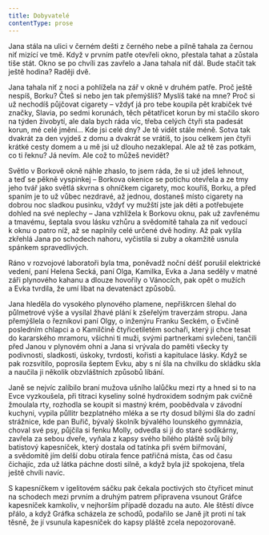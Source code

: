 ```yaml
---
title: Dobyvatelé
contentType: prose
---
```


<section>

Jana stála na ulici v černém dešti z černého nebe a pilně tahala za černou niť mizící ve tmě. Když v prvním patře otevřeli okno, přestala tahat a zůstala tiše stát. Okno se po chvíli zas zavřelo a Jana tahala niť dál. Bude stačit tak ještě hodina? Raději dvě.

Jana tahala niť z noci a pohlížela na zář v okně v druhém patře. Proč ještě nespíš, Borku? Čteš si nebo jen tak přemýšlíš? Myslíš také na mne? Proč si už nechodíš půjčovat cigarety – vždyť já pro tebe koupila pět krabiček tvé značky, Slavia, po sedmi korunách, těch pětatřicet korun by mi stačilo skoro na týden živobytí, ale dala bych ráda víc, třeba celých čtyři sta padesát korun, mé celé jmění… Kde jsi celé dny? Je tě vidět stále méně. Sotva tak dvakrát za den vyjdeš z domu a dvakrát se vrátíš, to jsou celkem jen čtyři krátké cesty domem a u mě jsi už dlouho nezaklepal. Ale až tě zas potkám, co ti řeknu? Já nevím. Ale což to můžeš nevidět?

Světlo v Borkově okně náhle zhaslo, to jsem ráda, že si už jdeš lehnout, a teď se pěkně vyspinkej – Borkova okenice se potichu otevřela a ze tmy jeho tvář jako světlá skvrna s ohníčkem cigarety, moc kouříš, Borku, a před spaním je to už vůbec nezdravé, až jednou, dostaneš místo cigarety na dobrou noc sladkou pusinku, vždyť vy mužští jste jak děti a potřebujete dohled na své neplechy – Jana vzhlížela k Borkovu oknu, pak už zavřenému a tmavému, šeptala svou lásku vzhůru a svědomitě tahala za niť vedoucí k oknu o patro níž, až se naplnily celé určené dvě hodiny. Až pak vyšla zkřehlá Jana po schodech nahoru, vyčistila si zuby a okamžitě usnula spánkem spravedlivých.

Ráno v rozvojové laboratoři byla tma, poněvadž noční déšť porušil elektrické vedení, paní Helena Secká, paní Olga, Kamilka, Evka a Jana seděly v matné záři plynového kahanu a dlouze hovořily o Vánocích, pak opět o mužích a Evka tvrdila, že umí líbat na devatenáct způsobů.

Jana hleděla do vysokého plynového plamene, nepřiškrcen šlehal do půlmetrové výše a vysílal žhavé plání k zšeřelým traverzám stropu. Jana přemýšlela o řezníkovi paní Olgy, o inženýru Franku Seckém, o Evčině posledním chlapci a o Kamilčině čtyřicetiletém sochaři, který ji chce tesat do kararského mramoru, všichni ti muži, svými partnerkami svlečeni, tančili před Janou v plynovém ohni a Jana si vrývala do paměti všecky ty podivnosti, sladkosti, úskoky, tvrdosti, kořisti a kapitulace lásky. Když se pak rozsvítilo, poprosila šeptem Evku, aby s ní šla na chvilku do skládku skla a naučila ji několik obzvláštních způsobů líbání.

Janě se nejvíc zalíbilo braní mužova ušního lalůčku mezi rty a hned si to na Evce vyzkoušela, při titraci kyseliny solné hydroxidem sodným pak cvičně žmoulala rty, rozhodla se koupit si mastný krém, poobědvala v závodní kuchyni, vypila půllitr bezplatného mléka a se rty dosud bílými šla do zadní strážnice, kde pan Buřič, bývalý školník bývalého lounského gymnázia, choval své psy, půjčila si fenku Molly, odvedla si ji do staré sodíkárny, zavřela za sebou dveře, vyňala z kapsy svého bílého pláště svůj bílý batistový kapesníček, který dostala od tatínka při svém biřmování, a svědomitě jím delší dobu otírala fence patřičná místa, čas od času čichajíc, zda už látka páchne dosti silně, a když byla již spokojena, třela ještě chvíli navíc.

S kapesníčkem v igelitovém sáčku pak čekala poctivých sto čtyřicet minut na schodech mezi prvním a druhým patrem připravena vsunout Gráfce kapesníček kamkoliv, v nejhorším případě dozadu na auto. Ale štěstí dívce přálo, a když Gráfka scházela ze schodů, podařilo se Janě jít proti ní tak těsně, že jí vsunula kapesníček do kapsy pláště zcela nepozorovaně.

</section>
